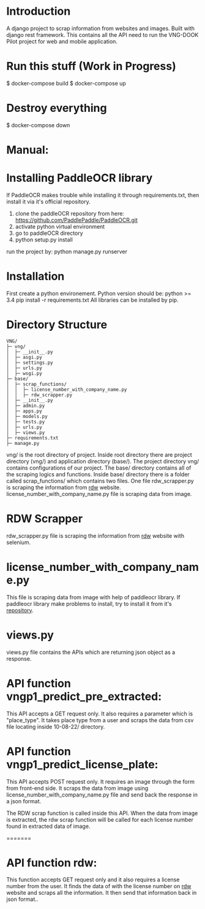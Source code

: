 # Introduction
A django project to scrap information from websites and images. Built with django rest framework. This contains all the API need to run the VNG-DOOK Pilot project for web and mobile application.

# Run this stuff (Work in Progress)

$ docker-compose build
$ docker-compose up

# Destroy everything

$ docker-compose down

# Manual:

# Installing PaddleOCR library

If PaddleOCR makes trouble while installing it through requirements.txt, then install it via it's official repository.

1. clone the paddleOCR repository from here: https://github.com/PaddlePaddle/PaddleOCR.git
2. activate python virtual environment
3. go to paddleOCR directory
4.  python setup.py install

run the project by: python manage.py runserver

# Installation
First create a python environement.
Python version should be: python >= 3.4
pip install -r requirements.txt
All libraries can be installed by pip.

# Directory Structure
```
VNG/
├─ vng/
│  ├─ __init__.py
│  ├─ asgi.py
│  ├─ settings.py
│  ├─ urls.py
│  ├─ wsgi.py
├─ base/
│  ├─ scrap_functions/
│  │  ├─ license_number_with_company_name.py
│  │  ├─ rdw_scrapper.py
│  ├─ __init__.py
│  ├─ admin.py
│  ├─ apps.py
│  ├─ models.py
│  ├─ tests.py
│  ├─ urls.py
│  ├─ views.py
├─ requirements.txt
├─ manage.py
```

vng/ is the root directory of project. Inside root directory there are project directory (vng/) and application directory (base/).
The project directory vng/ contains configurations of our project.
The base/ directory contains all of the scraping logics and functions. Inside base/ directory there is a folder called scrap_functions/ which contains two files.
One file rdw_scrapper.py is scraping the information from [rdw](https://ovi.rdw.nl/default.aspx) website. license_number_with_company_name.py file is scraping data from image.

# RDW Scrapper
rdw_scrapper.py file is scraping the information from [rdw](https://ovi.rdw.nl/default.aspx) website with selenium.

# license_number_with_company_name.py
This file is scraping data from image with help of paddleocr library. If paddleocr library make problems to install, try to install it from it's [repository](https://github.com/PaddlePaddle/PaddleOCR).

# views.py
views.py file contains the APIs which are returning json object as a response.

# API function vngp1_predict_pre_extracted:
This API accepts a GET request only. It also requires a parameter which is "place_type". It takes place type from a user and scraps the data from csv file locating inside 10-08-22/ directory.

# API function vngp1_predict_license_plate:
This API accepts POST request only. It requires an image through the form from front-end side. It scraps the data from image using license_number_with_company_name.py file and send back the response in a json format.

The RDW scrap function is called inside this API. When the data from image is extracted, the rdw scrap function will be called for each license number
found in extracted data of image.


=======

# API function rdw:
This function accepts GET request only and it also requires a license number from the user. It finds the data of with the license number on [rdw](https://ovi.rdw.nl/default.aspx) website and scraps all the information. It then send that information back in json format..
